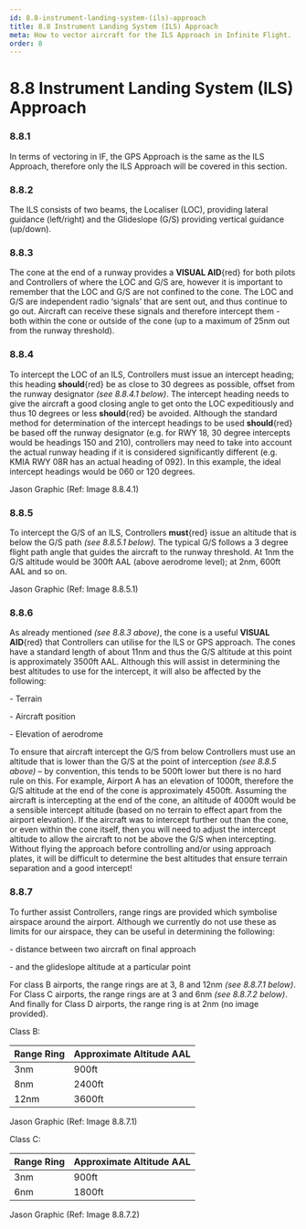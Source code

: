 ```yaml
---
id: 8.8-instrument-landing-system-(ils)-approach
title: 8.8 Instrument Landing System (ILS) Approach
meta: How to vector aircraft for the ILS Approach in Infinite Flight.
order: 8
---
```


# 8.8  Instrument Landing System (ILS) Approach

 

### 8.8.1    

In terms of vectoring in IF, the GPS Approach is the same as the ILS Approach, therefore only the ILS Approach will be covered in this section.



### 8.8.2    

The ILS consists of two beams, the Localiser (LOC), providing lateral guidance (left/right) and the Glideslope (G/S) providing vertical guidance (up/down).



### 8.8.3    

The cone at the end of a runway provides a **VISUAL AID**{red} for both pilots and Controllers of where the LOC and G/S are, however it is important to remember that the LOC and G/S are not confined to the cone. The LOC and G/S are independent radio ‘signals’ that are sent out, and thus continue to go out. Aircraft can receive these signals and therefore intercept them - both within the cone or outside of the cone (up to a maximum of 25nm out from the runway threshold).

 

### 8.8.4    

To intercept the LOC of an ILS, Controllers must issue an intercept heading; this heading **should**{red} be as close to 30 degrees as possible, offset from the runway designator *(see 8.8.4.1 below)*. The intercept heading needs to give the aircraft a good closing angle to get onto the LOC expeditiously and thus 10 degrees or less **should**{red} be avoided. Although the standard method for determination of the intercept headings to be used **should**{red} be based off the runway designator (e.g. for RWY 18, 30 degree intercepts would be headings 150 and 210), controllers may need to take into account the actual runway heading if it is considered significantly different (e.g. KMIA RWY 08R has an actual heading of 092). In this example, the ideal intercept headings would be 060 or 120 degrees.



Jason Graphic (Ref: Image 8.8.4.1)



### 8.8.5    

To intercept the G/S of an ILS, Controllers **must**{red} issue an altitude that is below the G/S path *(see 8.8.5.1 below).* The typical G/S follows a 3 degree flight path angle that guides the aircraft to the runway threshold. At 1nm the G/S altitude would be 300ft AAL (above aerodrome level); at 2nm, 600ft AAL and so on. 



Jason Graphic (Ref: Image 8.8.5.1)

 

### 8.8.6    

As already mentioned *(see 8.8.3 above)*, the cone is a useful **VISUAL AID**{red} that Controllers can utilise for the ILS or GPS approach. The cones have a standard length of about 11nm and thus the G/S altitude at this point is approximately 3500ft AAL. Although this will assist in determining the best altitudes to use for the intercept, it will also be affected by the following:

 

\-    Terrain

\-    Aircraft position

\-    Elevation of aerodrome

 

To ensure that aircraft intercept the G/S from below Controllers must use an altitude that is lower than the G/S at the point of interception *(see 8.8.5 above)* – by convention, this tends to be 500ft lower but there is no hard rule on this. For example, Airport A has an elevation of 1000ft, therefore the G/S altitude at the end of the cone is approximately 4500ft. Assuming the aircraft is intercepting at the end of the cone, an altitude of 4000ft would be a sensible intercept altitude (based on no terrain to effect apart from the airport elevation). If the aircraft was to intercept further out than the cone, or even within the cone itself, then you will need to adjust the intercept altitude to allow the aircraft to not be above the G/S when intercepting. Without flying the approach before controlling and/or using approach plates, it will be difficult to determine the best altitudes that ensure terrain separation and a good intercept!

 

### 8.8.7    

To further assist Controllers, range rings are provided which symbolise airspace around the airport. Although we currently do not use these as limits for our airspace, they can be useful in determining the following:

 

\-    distance between two aircraft on final approach

\-    and the glideslope altitude at a particular point

 

For class B airports, the range rings are at 3, 8 and 12nm *(see 8.8.7.1 below)*. For Class C airports, the range rings are at 3 and 6nm *(see 8.8.7.2 below)*. And finally for Class D airports, the range ring is at 2nm (no image provided).

 

Class B:

| Range Ring | Approximate Altitude AAL |
| ---------- | ------------------------ |
| 3nm        | 900ft                    |
| 8nm        | 2400ft                   |
| 12nm       | 3600ft                   |



Jason Graphic (Ref: Image 8.8.7.1)



Class C:

| Range Ring | Approximate Altitude AAL |
| ---------- | ------------------------ |
| 3nm        | 900ft                    |
| 6nm        | 1800ft                   |





Jason Graphic (Ref: Image 8.8.7.2)